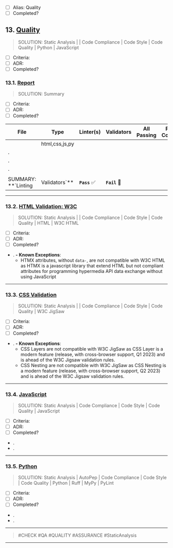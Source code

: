 -   [ ] Alias: Quality
-   [ ] Completed?

## 13. [Quality](#quality)

> SOLUTION: Static Analysis | | Code Compliance | Code Style | Code Quality | Python | JavaScript

-   [ ] Criteria:
-   [ ] ADR:
-   [ ] Completed?

### 13.1. [Report](#quality-report)

> SOLUTION: Summary

-   [ ] Criteria:
-   [ ] ADR:
-   [ ] Completed?

| File                  | Type            | Linter(s)     | Validators    | All Passing | Pre-Commit | Commit | Code Review | Deploy |
| --------------------- | --------------- | ------------- | ------------- | ----------- | ---------- | ------ | ----------- | ------ |
|                       | html,css,js,py  |               |               |             |            |        |             |        |
| .                     |                 |               |               |             |            |        |             |        |
| .                     |                 |               |               |             |            |        |             |        |
| .                     |                 |               |               |             |            |        |             |        |
|                       |                 |               |               |             |            |        |             |        |
| SUMMARY: \*\*`Linting | Validators`\*\* | **`Pass`** ✅ | **`Fail`** 🚫 |

---

### 13.2. [HTML Validation: W3C](#html-validate-w3c)

> SOLUTION: Static Analysis | | Code Compliance | Code Style | Code Quality | HTML | W3C HTML

-   [ ] Criteria:
-   [ ] ADR:
-   [ ] Completed?

-   .
    **- Known Exceptions**:
    -   HTMX attributes, without `data-`, are not compatible with W3C HTML as HTMX is a javascript library that extend
        HTML but not compliant attributes for programming hypermedia API data exchange without using JavaScript

---

### 13.3. [CSS Validation](#css-validate-w3c)

> SOLUTION: Static Analysis | | Code Compliance | Code Style | Code Quality | W3C JigSaw

-   [ ] Criteria:
-   [ ] ADR:
-   [ ] Completed?

-   .
    **- Known Exceptions**:
    -   CSS Layers are not compatible with W3C JigSaw as CSS Layer is a modern feature (release, with cross-browser
        support, Q1 2023) and is ahead of the W3C Jigsaw validation rules.
    -   CSS Nesting are not compatible with W3C JigSaw as CSS Nesting is a modern feature (release, with cross-browser
        support, Q2 2023) and is ahead of the W3C Jigsaw validation rules.

---

### 13.4. [JavaScript](#js-qa)

> SOLUTION: Static Analysis | Code Compliance | Code Style | Code Quality | JavaScript

-   [ ] Criteria:
-   [ ] ADR:
-   [ ] Completed?

-   .
-   .

---

### 13.5. [Python](#python-qa)

> SOLUTION: Static Analysis | AutoPep | Code Compliance | Code Style | Code Quality | Python | Ruff | MyPy | PyLint

-   [ ] Criteria:
-   [ ] ADR:
-   [ ] Completed?

-   .
-   .

---

> #CHECK #QA #QUALITY #ASSURANCE #StaticAnalysis

---
